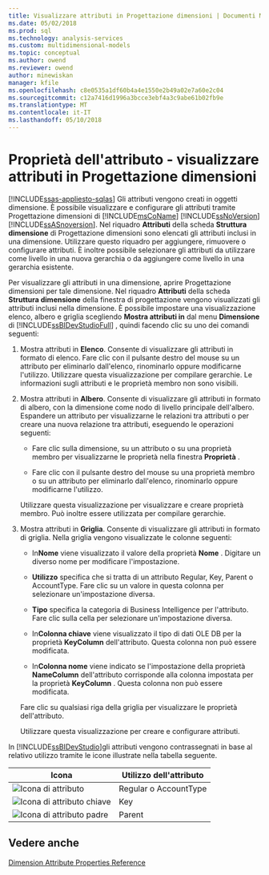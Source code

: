 ```yaml
---
title: Visualizzare attributi in Progettazione dimensioni | Documenti Microsoft
ms.date: 05/02/2018
ms.prod: sql
ms.technology: analysis-services
ms.custom: multidimensional-models
ms.topic: conceptual
ms.author: owend
ms.reviewer: owend
author: minewiskan
manager: kfile
ms.openlocfilehash: c8e0535a1df60b4a4e1550e2b49a02e7a60e2c04
ms.sourcegitcommit: c12a7416d1996a3bcce3ebf4a3c9abe61b02fb9e
ms.translationtype: MT
ms.contentlocale: it-IT
ms.lasthandoff: 05/10/2018
---
```

# <a name="attribute-properties---view-attributes-in-dimension-designer"></a>Proprietà dell'attributo - visualizzare attributi in Progettazione dimensioni
[!INCLUDE[ssas-appliesto-sqlas](../../includes/ssas-appliesto-sqlas.md)]
  Gli attributi vengono creati in oggetti dimensione. È possibile visualizzare e configurare gli attributi tramite Progettazione dimensioni di [!INCLUDE[msCoName](../../includes/msconame-md.md)] [!INCLUDE[ssNoVersion](../../includes/ssnoversion-md.md)] [!INCLUDE[ssASnoversion](../../includes/ssasnoversion-md.md)]. Nel riquadro **Attributi** della scheda **Struttura dimensione** di Progettazione dimensioni sono elencati gli attributi inclusi in una dimensione. Utilizzare questo riquadro per aggiungere, rimuovere o configurare attributi. È inoltre possibile selezionare gli attributi da utilizzare come livello in una nuova gerarchia o da aggiungere come livello in una gerarchia esistente.  
  
 Per visualizzare gli attributi in una dimensione, aprire Progettazione dimensioni per tale dimensione. Nel riquadro **Attributi** della scheda **Struttura dimensione**  della finestra di progettazione vengono visualizzati gli attributi inclusi nella dimensione. È possibile impostare una visualizzazione elenco, albero e griglia scegliendo **Mostra attributi in** dal menu **Dimensione** di [!INCLUDE[ssBIDevStudioFull](../../includes/ssbidevstudiofull-md.md)] , quindi facendo clic su uno dei comandi seguenti:  
  
1.  Mostra attributi in **Elenco**. Consente di visualizzare gli attributi in formato di elenco. Fare clic con il pulsante destro del mouse su un attributo per eliminarlo dall'elenco, rinominarlo oppure modificarne l'utilizzo. Utilizzare questa visualizzazione per compilare gerarchie. Le informazioni sugli attributi e le proprietà membro non sono visibili.  
  
2.  Mostra attributi in **Albero**. Consente di visualizzare gli attributi in formato di albero, con la dimensione come nodo di livello principale dell'albero. Espandere un attributo per visualizzarne le relazioni tra attributi o per creare una nuova relazione tra attributi, eseguendo le operazioni seguenti:  
  
    -   Fare clic sulla dimensione, su un attributo o su una proprietà membro per visualizzarne le proprietà nella finestra **Proprietà** .  
  
    -   Fare clic con il pulsante destro del mouse su una proprietà membro o su un attributo per eliminarlo dall'elenco, rinominarlo oppure modificarne l'utilizzo.  
  
     Utilizzare questa visualizzazione per visualizzare e creare proprietà membro. Può inoltre essere utilizzata per compilare gerarchie.  
  
3.  Mostra attributi in **Griglia**. Consente di visualizzare gli attributi in formato di griglia. Nella griglia vengono visualizzate le colonne seguenti:  
  
    -   In**Nome** viene visualizzato il valore della proprietà **Nome** . Digitare un diverso nome per modificare l'impostazione.  
  
    -   **Utilizzo** specifica che si tratta di un attributo Regular, Key, Parent o AccountType. Fare clic su un valore in questa colonna per selezionare un'impostazione diversa.  
  
    -   **Tipo** specifica la categoria di Business Intelligence per l'attributo. Fare clic sulla cella per selezionare un'impostazione diversa.  
  
    -   In**Colonna chiave** viene visualizzato il tipo di dati OLE DB per la proprietà **KeyColumn** dell'attributo. Questa colonna non può essere modificata.  
  
    -   In**Colonna nome** viene indicato se l'impostazione della proprietà **NameColumn** dell'attributo corrisponde alla colonna impostata per la proprietà **KeyColumn** . Questa colonna non può essere modificata.  
  
     Fare clic su qualsiasi riga della griglia per visualizzare le proprietà dell'attributo.  
  
     Utilizzare questa visualizzazione per creare e configurare attributi.  
  
 In [!INCLUDE[ssBIDevStudio](../../includes/ssbidevstudio-md.md)]gli attributi vengono contrassegnati in base al relativo utilizzo tramite le icone illustrate nella tabella seguente.  
  
|Icona|Utilizzo dell'attributo|  
|----------|---------------------|  
|![Icona di attributo](../../analysis-services/multidimensional-models/media/as-icon-attribute.gif "icona di attributo")|Regular o AccountType|  
|![Icona di attributo chiave](../../analysis-services/multidimensional-models/media/as-icon-key-attribute.gif "icona di attributo chiave")|Key|  
|![Icona di attributo padre](../../analysis-services/multidimensional-models/media/as-icon-parent-attribute.gif "icona di attributo padre")|Parent|  
  
## <a name="see-also"></a>Vedere anche  
 [Dimension Attribute Properties Reference](../../analysis-services/multidimensional-models/dimension-attribute-properties-reference.md)  
  
  
